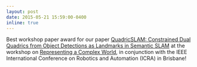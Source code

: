 ```yaml
---
layout: post
date: 2015-05-21 15:59:00-0400
inline: true
---
```



Best workshop paper award for our paper [QuadricSLAM: Constrained Dual Quadrics from Object Detections as Landmarks in Semantic SLAM](https://arxiv.org/abs/1804.04011) at the workshop on [Representing a Complex World](https://natanaso.github.io/rcw-icra18/), in conjunction with the IEEE International Conference on Robotics and Automation (ICRA) in Brisbane!
